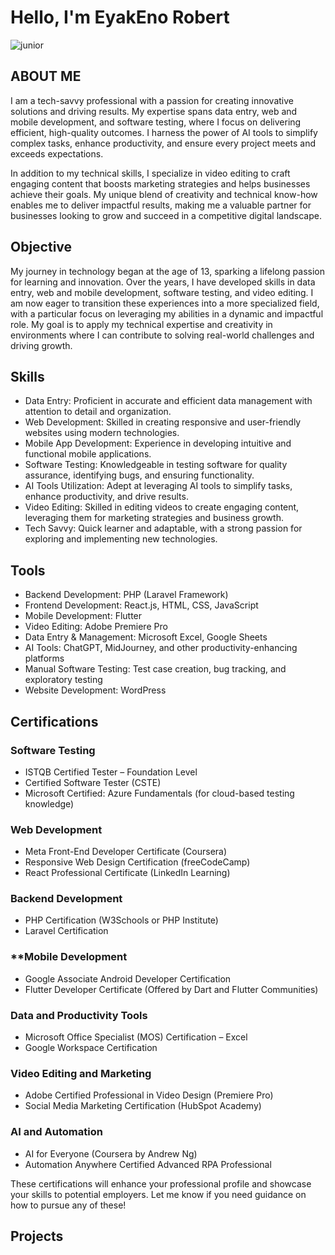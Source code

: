 # Hello, I'm EyakEno Robert

![junior](https://github.com/user-attachments/assets/6a37ec91-5cde-4b37-a353-d13b675ffc3f)

## ABOUT ME

I am a tech-savvy professional with a passion for creating innovative solutions and driving results. My expertise spans data entry, web and mobile development, and software testing, where I focus on delivering efficient, high-quality outcomes. I harness the power of AI tools to simplify complex tasks, enhance productivity, and ensure every project meets and exceeds expectations.  

In addition to my technical skills, I specialize in video editing to craft engaging content that boosts marketing strategies and helps businesses achieve their goals. My unique blend of creativity and technical know-how enables me to deliver impactful results, making me a valuable partner for businesses looking to grow and succeed in a competitive digital landscape.

## Objective
My journey in technology began at the age of 13, sparking a lifelong passion for learning and innovation. Over the years, I have developed skills in data entry, web and mobile development, software testing, and video editing. I am now eager to transition these experiences into a more specialized field, with a particular focus on leveraging my abilities in a dynamic and impactful role. My goal is to apply my technical expertise and creativity in environments where I can contribute to solving real-world challenges and driving growth.

## Skills


- Data Entry: Proficient in accurate and efficient data management with attention to detail and organization.  
- Web Development: Skilled in creating responsive and user-friendly websites using modern technologies.  
- Mobile App Development: Experience in developing intuitive and functional mobile applications.  
- Software Testing: Knowledgeable in testing software for quality assurance, identifying bugs, and ensuring functionality.  
- AI Tools Utilization: Adept at leveraging AI tools to simplify tasks, enhance productivity, and drive results.  
- Video Editing: Skilled in editing videos to create engaging content, leveraging them for marketing strategies and business growth.  
- Tech Savvy: Quick learner and adaptable, with a strong passion for exploring and implementing new technologies.  


## Tools
 

- Backend Development: PHP (Laravel Framework)  
- Frontend Development: React.js, HTML, CSS, JavaScript  
- Mobile Development: Flutter  
- Video Editing: Adobe Premiere Pro  
- Data Entry & Management: Microsoft Excel, Google Sheets  
- AI Tools: ChatGPT, MidJourney, and other productivity-enhancing platforms  
- Manual Software Testing: Test case creation, bug tracking, and exploratory testing  
- Website Development: WordPress



## Certifications

### Software Testing
- ISTQB Certified Tester – Foundation Level  
- Certified Software Tester (CSTE)  
- Microsoft Certified: Azure Fundamentals (for cloud-based testing knowledge)  

### Web Development
- Meta Front-End Developer Certificate (Coursera)  
- Responsive Web Design Certification (freeCodeCamp)  
- React Professional Certificate (LinkedIn Learning)  

### Backend Development
- PHP Certification (W3Schools or PHP Institute)  
- Laravel Certification  

### **Mobile Development
- Google Associate Android Developer Certification  
- Flutter Developer Certificate (Offered by Dart and Flutter Communities)  

### Data and Productivity Tools
- Microsoft Office Specialist (MOS) Certification – Excel  
- Google Workspace Certification  

### Video Editing and Marketing
- Adobe Certified Professional in Video Design (Premiere Pro)  
- Social Media Marketing Certification (HubSpot Academy)  

### AI and Automation
- AI for Everyone (Coursera by Andrew Ng)  
- Automation Anywhere Certified Advanced RPA Professional  

These certifications will enhance your professional profile and showcase your skills to potential employers. Let me know if you need guidance on how to pursue any of these!

## Projects

